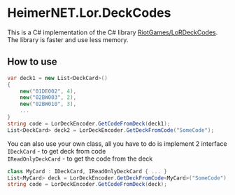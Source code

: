 ﻿# HeimerNET.Lor.DeckCodes

This is a C# implementation of the C# library [RiotGames/LoRDeckCodes](https://github.com/RiotGames/LoRDeckCodes).
The library is faster and use less memory.

## How to use
```cs
var deck1 = new List<DeckCard>()
{
    new("01DE002", 4),
    new("02BW003", 2),
    new("02BW010", 3),
    ...
}
string code = LorDeckEncoder.GetCodeFromDeck(deck1);
List<DeckCard> deck2 = LorDeckEncoder.GetDeckFromCode("SomeCode");
```

You can also use your own class, all you have to do is implement 2 interface\
`IDeckCard` - to get deck from code\
`IReadOnlyDeckCard` - to get the code from the deck

```cs
class MyCard : IDeckCard, IReadOnlyDeckCard { ... }
List<MyCard> deck = LorDeckEncoder.GetDeckFromCode<MyCard>("SomeCode");
string code = LorDeckEncoder.GetCodeFromDeck(deck);
```
